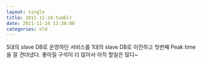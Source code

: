 ```yaml
---
layout: single
title: 2011-11-24-tumblr
date: 2011-11-24 12:38:00
categories: old
---
```

5대의 slave DB로 운영하던 서비스를 1대의 slave DB로 이전하고 첫번째 Peak time을 잘 견뎌냈다. 좋아질 구석이 더 많아서 아직 할일은 많다~

